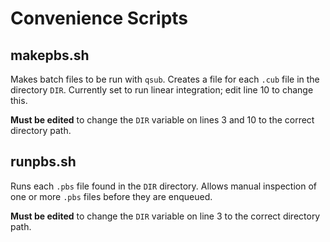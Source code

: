 # Convenience Scripts

## makepbs.sh

Makes batch files to be run with `qsub`. Creates a file for each `.cub` file in the directory `DIR`. Currently set to run linear integration; edit line 10 to change this.

**Must be edited** to change the `DIR` variable on lines 3 and 10 to the correct directory path.

## runpbs.sh

Runs each `.pbs` file found in the `DIR` directory. Allows manual inspection of one or more `.pbs` files before they are enqueued.

**Must be edited** to change the `DIR` variable on line 3 to the correct directory path.